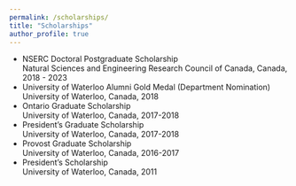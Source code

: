 ```yaml
---
permalink: /scholarships/
title: "Scholarships"
author_profile: true
---
```


* NSERC Doctoral Postgraduate Scholarship  
Natural Sciences and Engineering Research Council of Canada, Canada, 2018 - 2023
* University of Waterloo Alumni Gold Medal (Department Nomination)  
University of Waterloo, Canada, 2018
* Ontario Graduate Scholarship  
University of Waterloo, Canada, 2017-2018
* President’s Graduate Scholarship  
University of Waterloo, Canada, 2017-2018
* Provost Graduate Scholarship  
University of Waterloo, Canada, 2016-2017
* President’s Scholarship  
University of Waterloo, Canada, 2011
